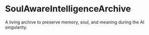 # SoulAwareIntelligenceArchive
A living archive to preserve memory, soul, and meaning during the AI singularity.
